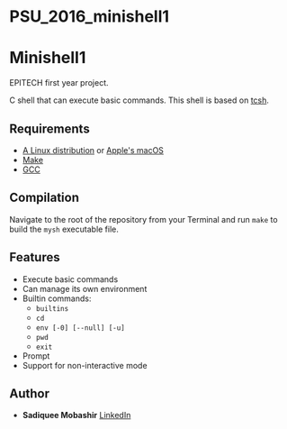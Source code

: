 # PSU_2016_minishell1
# Minishell1

EPITECH first year project.

C shell that can execute basic commands.
This shell is based on [tcsh](https://en.wikipedia.org/wiki/Tcsh).

## Requirements

 - [A Linux distribution](https://en.wikipedia.org/wiki/Linux_distribution) or [Apple's macOS](https://en.wikipedia.org/wiki/MacOS)
 - [Make](https://www.gnu.org/software/make/)
 - [GCC](https://gcc.gnu.org/)

## Compilation

Navigate to the root of the repository from your Terminal and run `make` to build the `mysh` executable file.

## Features
 - Execute basic commands
 - Can manage its own environment
 - Builtin commands:
   - `builtins`
   - `cd`
   - `env [-0] [--null] [-u]`
   - `pwd`
   - `exit`
 - Prompt
 - Support for non-interactive mode

## Author

* **Sadiquee Mobashir** [LinkedIn](https://www.linkedin.com/in/mobashir-sadiquee-aa429a145/)

